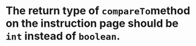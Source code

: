 <br>
<h1 style="font-size: 200%">
  <!-- TITLE HERE -->
  The return type of <code>compareTo</code>method on the instruction page should be <code>int</code> instead of <code>boolean</code>.
</h1>
<br>
<div style="font-size: 150%">
  <!-- BODY HERE -->
</div>

<br>
<h1 style="font-size: 200%">
  <!-- TITLE HERE -->
</h1>
<br>
<div style="font-size: 150%">
  <!-- BODY HERE -->
</div>

<br>
<h1 style="font-size: 200%">
  <!-- TITLE HERE -->
</h1>
<br>
<div style="font-size: 150%">
  <!-- BODY HERE -->
</div>

<br>
<h1 style="font-size: 200%">
  <!-- TITLE HERE -->
</h1>
<br>
<div style="font-size: 150%">
  <!-- BODY HERE -->
</div>
